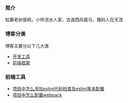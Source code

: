 ### 简介
枯藤老树昏鸦，小桥流水人家，古道西风瘦马，撸码人在天涯

### 博客分类
博客主要分以下几大类
- [开发工具](https://github.com/willson-wang/Blog/projects/2)
- [前端框架](https://github.com/willson-wang/Blog/projects/1)


### 前端工具

- [项目中怎么添加eslint代码检查及eslint基本配置](https://github.com/willson-wang/Blog/issues/1)
- [项目中怎么配置webpack](https://github.com/willson-wang/Blog/issues/2)

